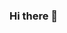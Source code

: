 ### Hi there 👋

<!--
**syarifahrisyani/syarifahrisyani** is a ✨ _special_ ✨ repository because its `README.md` (this file) appears on your GitHub profile.

I am Syarifah Risyani, currently participating in independent study activities through the dicoding platform "Android Learning Path".
-->
